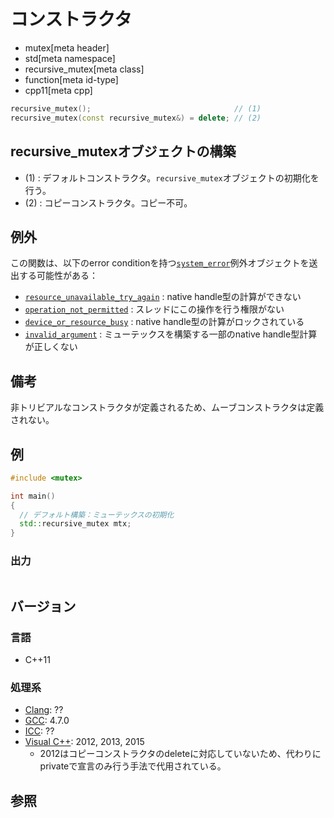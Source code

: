 # コンストラクタ
* mutex[meta header]
* std[meta namespace]
* recursive_mutex[meta class]
* function[meta id-type]
* cpp11[meta cpp]

```cpp
recursive_mutex();                                // (1)
recursive_mutex(const recursive_mutex&) = delete; // (2)
```

## recursive_mutexオブジェクトの構築
- (1) : デフォルトコンストラクタ。`recursive_mutex`オブジェクトの初期化を行う。
- (2) : コピーコンストラクタ。コピー不可。


## 例外
この関数は、以下のerror conditionを持つ[`system_error`](/reference/system_error/system_error.md)例外オブジェクトを送出する可能性がある：

- [`resource_unavailable_try_again`](/reference/system_error/errc.md) : native handle型の計算ができない
- [`operation_not_permitted`](/reference/system_error/errc.md) : スレッドにこの操作を行う権限がない
- [`device_or_resource_busy`](/reference/system_error/errc.md) : native handle型の計算がロックされている
- [`invalid_argument`](/reference/system_error/errc.md) : ミューテックスを構築する一部のnative handle型計算が正しくない


## 備考
非トリビアルなコンストラクタが定義されるため、ムーブコンストラクタは定義されない。


## 例
```cpp example
#include <mutex>

int main()
{
  // デフォルト構築：ミューテックスの初期化
  std::recursive_mutex mtx;
}
```

### 出力
```
```

## バージョン
### 言語
- C++11

### 処理系
- [Clang](/implementation.md#clang): ??
- [GCC](/implementation.md#gcc): 4.7.0
- [ICC](/implementation.md#icc): ??
- [Visual C++](/implementation.md#visual_cpp): 2012, 2013, 2015
    - 2012はコピーコンストラクタのdeleteに対応していないため、代わりにprivateで宣言のみ行う手法で代用されている。


## 参照



